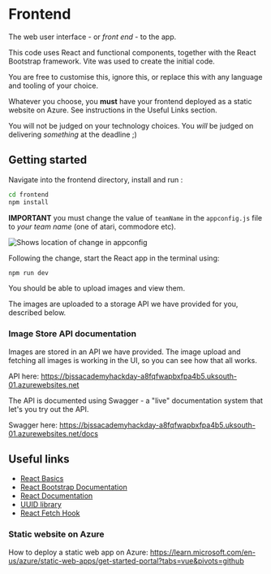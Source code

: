 # Frontend

The web user interface - or _front end_ - to the app.

This code uses React and functional components, together with the React Bootstrap framework. Vite was used to create the initial code.

You are free to customise this, ignore this, or replace this with any language and tooling of your choice.

Whatever you choose, you **must** have your frontend deployed as a static website on Azure. See instructions in the Useful Links section.

You will not be judged on your technology choices. You _will_ be judged on delivering _something_ at the deadline ;)

## Getting started

Navigate into the frontend directory, install and run :

```bash
cd frontend
npm install
```

**IMPORTANT** you must change the value of `teamName` in the `appconfig.js` file to _your team name_ (one of atari, commodore etc).

![Shows location of change in appconfig](/img-readme/appconfig-teamname.png)

Following the change, start the React app in the terminal using:

```bash
npm run dev
```

You should be able to upload images and view them.

The images are uploaded to a storage API we have provided for you, described below.

### Image Store API documentation

Images are stored in an API we have provided. The image upload and fetching all images is working in the UI, so you can see how that all works.

API here: https://bjssacademyhackday-a8fqfwapbxfpa4b5.uksouth-01.azurewebsites.net

The API is documented using Swagger - a "live" documentation system that let's you try out the API.

Swagger here: https://bjssacademyhackday-a8fqfwapbxfpa4b5.uksouth-01.azurewebsites.net/docs

## Useful links

- [React Basics](https://github.com/bjssacademy/react-basics)
- [React Bootstrap Documentation](https://react-bootstrap.netlify.app/)
- [React Documentation](https://react.dev)
- [UUID library](https://www.npmjs.com/package/uuid)
- [React Fetch Hook](https://www.npmjs.com/package/react-fetch-hook)

### Static website on Azure

How to deploy a static web app on Azure: https://learn.microsoft.com/en-us/azure/static-web-apps/get-started-portal?tabs=vue&pivots=github
